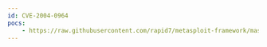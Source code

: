 ```yaml
---
id: CVE-2004-0964
pocs:
    - https://raw.githubusercontent.com/rapid7/metasploit-framework/master/modules/exploits/windows/fileformat/zinfaudioplayer221_pls.rb
---
```

